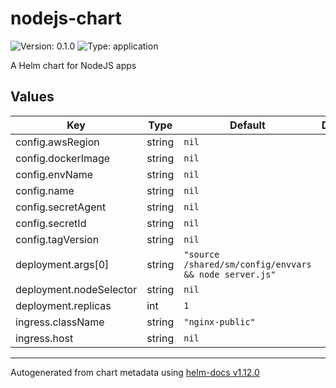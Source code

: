 # nodejs-chart

![Version: 0.1.0](https://img.shields.io/badge/Version-0.1.0-informational?style=flat-square) ![Type: application](https://img.shields.io/badge/Type-application-informational?style=flat-square)

A Helm chart for NodeJS apps

## Values

| Key | Type | Default | Description |
|-----|------|---------|-------------|
| config.awsRegion | string | `nil` |  |
| config.dockerImage | string | `nil` |  |
| config.envName | string | `nil` |  |
| config.name | string | `nil` |  |
| config.secretAgent | string | `nil` |  |
| config.secretId | string | `nil` |  |
| config.tagVersion | string | `nil` |  |
| deployment.args[0] | string | `"source /shared/sm/config/envvars && node server.js"` |  |
| deployment.nodeSelector | string | `nil` |  |
| deployment.replicas | int | `1` |  |
| ingress.className | string | `"nginx-public"` |  |
| ingress.host | string | `nil` |  |

----------------------------------------------
Autogenerated from chart metadata using [helm-docs v1.12.0](https://github.com/norwoodj/helm-docs/releases/v1.12.0)
